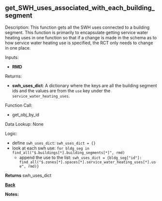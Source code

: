 ## get_SWH_uses_associated_with_each_building_segment

Description: This function gets all the SWH uses connected to a building segment. This function is primarily to encapsulate getting service water heating uses in one function so that if a change is made in the schema as to how service water heating use is specified, the RCT only needs to change in one place.   

Inputs:
- **RMD**  

Returns:
- **swh_uses_dict**: A dictionary where the keys are all the building segment ids and the values are from the `use` key under the `service_water_heating_uses`.

Function Call:
- get_obj_by_id  

Data Lookup: None

Logic:
- define `swh_uses_dict`: `swh_uses_dict = {}`
- look at each swh use: `for bldg_seg in find_all("$.buildings[*].building_segments[*]", rmd)`  
    - append the use to the list: `swh_uses_dict = {bldg_seg["id"]: find_all("$.zones[*].spaces[*].service_water_heating_uses[*].use", rmd)}`   

**Returns** swh_uses_dict

**[Back](../_toc.md)**

**Notes:**

